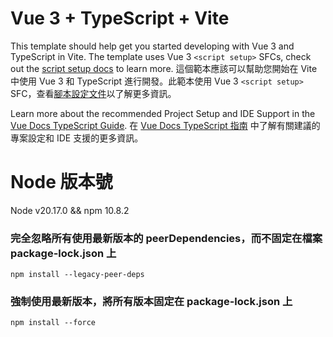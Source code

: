 # Vue 3 + TypeScript + Vite

This template should help get you started developing with Vue 3 and TypeScript in Vite. The template uses Vue 3 `<script setup>` SFCs, check out the [script setup docs](https://v3.vuejs.org/api/sfc-script-setup.html#sfc-script-setup) to learn more.
這個範本應該可以幫助您開始在 Vite 中使用 Vue 3 和 TypeScript 進行開發。此範本使用 Vue 3 `<script setup>` SFC，查看[腳本設定文件](https://v3.vuejs.org/api/sfc-script-setup.html#sfc-script-setup)以了解更多資訊。

Learn more about the recommended Project Setup and IDE Support in the [Vue Docs TypeScript Guide](https://vuejs.org/guide/typescript/overview.html#project-setup).
在 [Vue Docs TypeScript 指南](https://vuejs.org/guide/typescript/overview.html#project-setup) 中了解有關建議的專案設定和 IDE 支援的更多資訊。

# Node 版本號
Node v20.17.0 && npm 10.8.2

### 完全忽略所有使用最新版本的 peerDependencies，而不固定在檔案 package-lock.json 上
```
npm install --legacy-peer-deps
```
### 強制使用最新版本，將所有版本固定在 package-lock.json 上
```
npm install --force
```